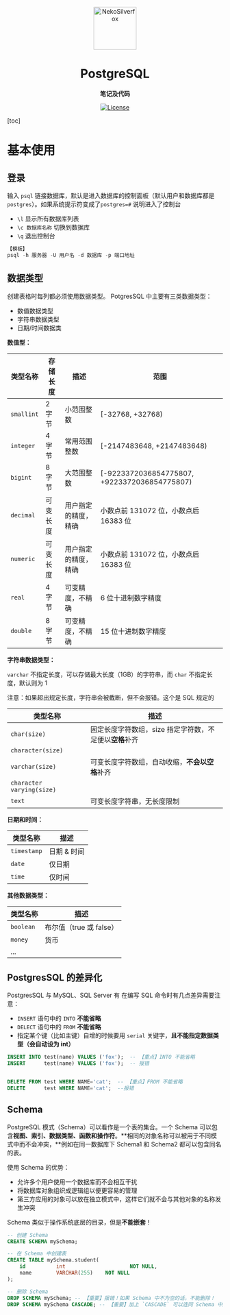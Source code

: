 <p align="center">
 <img width="100px" src="https://raw.githubusercontent.com/NekoSilverFox/NekoSilverfox/403ab045b7d9adeaaf8186c451af7243f5d8f46d/icons/silverfox.svg" align="center" alt="NekoSilverfox" />
 <h1 align="center">PostgreSQL</h1>
 <p align="center"><b>笔记及代码</b></p>
</p>


<div align=center>


[![License](https://img.shields.io/badge/license-Apache%202.0-brightgreen)](LICENSE)



<div align=left>
<!-- 顶部至此截止 -->
[toc]



# 基本使用

## 登录

输入 `psql` 链接数据库，默认是进入数据库的控制面板（默认用户和数据库都是 `postgres`）。如果系统提示符变成了`postgres=#` 说明进入了控制台

- `\l` 显示所有数据库列表
- `\c 数据库名称` 切换到数据库
- `\q` 退出控制台

```sql
【模板】
psql -h 服务器 -U 用户名 -d 数据库 -p 端口地址


```



## 数据类型

创建表格时每列都必须使用数据类型。 PotgresSQL 中主要有三类数据类型：

- 数值数据类型
- 字符串数据类型
- 日期/时间数据类



**数值型：**

| 类型名称   | 存储长度 | 描述                 | 范围                                         |
| ---------- | -------- | -------------------- | -------------------------------------------- |
| `smallint` | 2 字节   | 小范围整数           | [-32768, +32768)                             |
| `integer`  | 4 字节   | 常用范围整数         | [-2147483648, +2147483648)                   |
| `bigint`   | 8 字节   | 大范围整数           | [-9223372036854775807, +9223372036854775807) |
| `decimal`  | 可变长度 | 用户指定的精度，精确 | 小数点前 131072 位，小数点后 16383 位        |
| `numeric`  | 可变长度 | 用户指定的精度，精确 | 小数点前 131072 位，小数点后 16383 位        |
| `real`     | 4 字节   | 可变精度，不精确     | 6 位十进制数字精度                           |
| `double`   | 8 字节   | 可变精度，不精确     | 15 位十进制数字精度                          |



**字符串数据类型：**

`varchar` 不指定长度，可以存储最大长度（1GB）的字符串，而 `char` 不指定长度，默认则为 1

注意：如果超出规定长度，字符串会被截断，但不会报错。这个是 SQL 规定的

| 类型名称                  | 描述                                                    |
| ------------------------- | ------------------------------------------------------- |
| `char(size)`              | 固定长度字符数组，size 指定字符数，不足便以**空格**补齐 |
| `character(size)`         |                                                         |
| `varchar(size)`           | 可变长度字符数组，自动收缩，**不会以空格**补齐          |
| `character varying(size)` |                                                         |
| `text`                    | 可变长度字符串，无长度限制                              |



**日期和时间：**

| 类型名称    | 描述        |
| ----------- | ----------- |
| `timestamp` | 日期 & 时间 |
| `date`      | 仅日期      |
| `time`      | 仅时间      |



**其他数据类型：**

| 类型名称  | 描述                    |
| --------- | ----------------------- |
| `boolean` | 布尔值（true 或 false） |
| `money`   | 货币                    |
| ...       |                         |





## PostgresSQL 的差异化

PostgresSQL 与 MySQL、SQL Server 有 在编写 SQL 命令时有几点差异需要注意：

- `INSERT` 语句中的 `INTO` **不能省略**
- `DELECT` 语句中的 `FROM` **不能省略**
- 指定某个键（比如主键）自增的时候要用 `serial` 关键字，**且不能指定数据类型（会自动设为 int）**



```sql
INSERT INTO test(name) VALUES ('fox');  -- 【重点】INTO 不能省略
INSERT 		test(name) VALUES ('fox');  -- 报错


DELETE FROM test WHERE NAME='cat';  -- 【重点】FROM 不能省略
DELETE 		test WHERE NAME='cat';  --报错
```





## Schema

PostgreSQL 模式（Schema）可以看作是一个表的集合。一个 Schema 可以包含**视图、索引、数据类型、函数和操作符**。**相同的对象名称可以被用于不同模式中而不会冲突，**例如在同一数据库下 Schema1 和 Schema2 都可以包含同名的表。

使用 Schema 的优势：

- 允许多个用户使用一个数据库而不会相互干扰
- 将数据库对象组织成逻辑组以便更容易的管理
- 第三方应用的对象可以放在独立模式中，这样它们就不会与其他对象的名称发生冲突



Schema 类似于操作系统底层的目录，但是**不能嵌套**！

```sql
-- 创建 Schema
CREATE SCHEMA mySchema;

-- 在 Schema 中创建表
CREATE TABLE mySchema.student(
	id 			int						NOT NULL,
	name 		VARCHAR(255)	NOT NULL
);

-- 删除 Schema
DROP SCHEMA mySchema; -- 【重要】报错！如果 Schema 中不为空的话，不能删除！
DROP SCHEMA mySchema CASCADE; -- 【重要】加上 `CASCADE` 可以连同 Schema 中所有的对象一起删除
```







































































